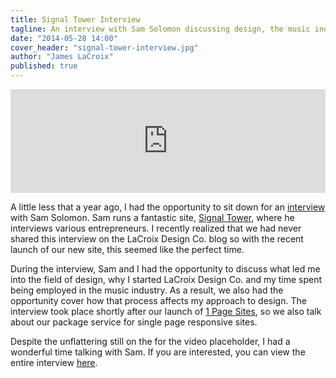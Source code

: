 ```yaml
---
title: Signal Tower Interview
tagline: An interview with Sam Solomon discussing design, the music industry and business.
date: "2014-05-28 14:00"
cover_header: "signal-tower-interview.jpg"
author: "James LaCroix"
published: true
---
```


<p><iframe width="100%" height="166" scrolling="no" frameborder="no" src="https://w.soundcloud.com/player/?url=https%3A//api.soundcloud.com/tracks/96210906&amp;color=ff5500&amp;auto_play=false&amp;hide_related=false&amp;show_artwork=true"></iframe></p>

A little less that a year ago, I had the opportunity to sit down for an [interview](http://signaltower.co/james-lacroixs-path-to-becoming-a-designer/) with Sam Solomon. Sam runs a fantastic site, [Signal Tower](http://signaltower.co/), where he interviews various entrepreneurs. I recently realized that we had never shared this interview on the LaCroix Design Co. blog so with the recent launch of our new site, this seemed like the perfect time.

During the interview, Sam and I had the opportunity to discuss what led me into the field of design, why I started LaCroix Design Co. and my time spent being employed in the music industry. As a result, we also had the opportunity cover how that process affects my approach to design. The interview took place shortly after our launch of [1 Page Sites](http://www.1pagesites.net/), so we also talk about our package service for single page responsive sites.

Despite the unflattering still on the for the video placeholder, I had a wonderful time talking with Sam. If you are interested, you can view the entire interview [here](http://signaltower.co/james-lacroixs-path-to-becoming-a-designer/).
